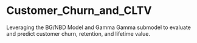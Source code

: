 # Customer_Churn_and_CLTV
Leveraging the BG/NBD Model and Gamma Gamma submodel to evaluate and predict customer churn, retention, and lifetime value.

